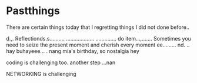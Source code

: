 # Pastthings

There are certain things today that I regretting things I did not done before..

d.,.
Reflectionds.s..........
...................
..............
do item...,.......
Sometimes you need to seize the present moment and cherish every moment ee.........
nd.
..
hay buhayeee...
.
nang mia's birthday, so nostalgia
hey

coding is challenging too.
another step ...nan

NETWORKING is challenging 
